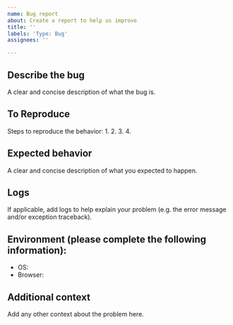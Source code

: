 ```yaml
---
name: Bug report
about: Create a report to help us improve
title: ''
labels: 'Type: Bug'
assignees: ''

---
```


## Describe the bug
A clear and concise description of what the bug is.

## To Reproduce
Steps to reproduce the behavior:
1. 
2. 
3. 
4. 

## Expected behavior
A clear and concise description of what you expected to happen.

## Logs
If applicable, add logs to help explain your problem (e.g. the error message and/or exception traceback).

## Environment (please complete the following information):
 - OS:
 - Browser:

## Additional context
Add any other context about the problem here.
